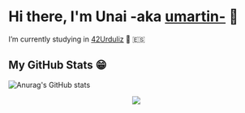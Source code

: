 # Hi there, I'm Unai -aka [umartin-][website] 👋

I’m currently studying in [42Urduliz][urduliz_website] 🔭 🇪🇸

## My GitHub Stats 😁

![Anurag's GitHub stats](https://github-readme-stats.vercel.app/api?username=PILTRAFILLA317&show_icons=true&theme=tokyonight)

 <p align="center"><img src="https://komarev.com/ghpvc/?username=PILTRAFILLA317&style=for-the-badge"></p>

[website]: https://profile.intra.42.fr/users/umartin-
[urduliz_website]:https://www.42urduliz.com/
